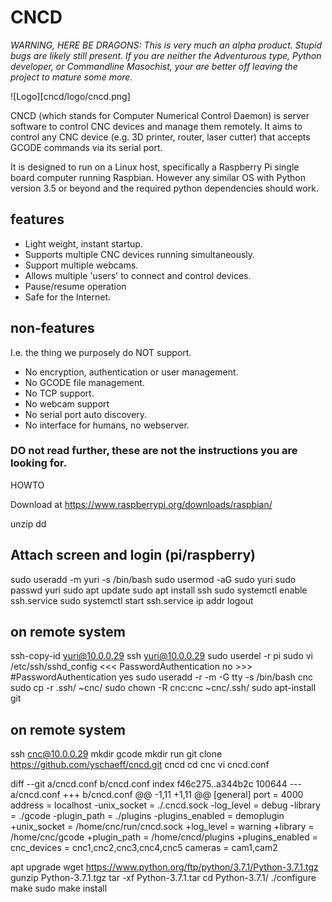 # CNCD

*WARNING, HERE BE DRAGONS: This is very much an alpha product. Stupid bugs are
likely still present.  If you are neither the Adventurous type, Python
developer, or Commandline Masochist, your are better off leaving the project to
mature some more.*

![Logo][cncd/logo/cncd.png]

CNCD (which stands for Computer Numerical Control Daemon) is server software
to control CNC devices and manage them remotely. It aims to control any CNC
device (e.g. 3D printer, router, laser cutter) that accepts GCODE commands via
its serial port.

It is designed to run on a Linux host, specifically a Raspberry Pi single
board computer running Raspbian. However any similar OS with Python version 3.5
or beyond and the required python dependencies should work.

## features
- Light weight, instant startup.
- Supports multiple CNC devices running simultaneously.
- Support multiple webcams.
- Allows multiple 'users' to connect and control devices.
- Pause/resume operation
- Safe for the Internet.

## non-features
I.e. the thing we purposely do NOT support.

- No encryption, authentication or user management.
- No GCODE file management.
- No TCP support.
- No webcam support
- No serial port auto discovery.
- No interface for humans, no webserver.

### DO not read further, these are not the instructions you are looking for.

HOWTO

Download at https://www.raspberrypi.org/downloads/raspbian/

unzip
dd

## Attach screen and login (pi/raspberry)
sudo useradd -m yuri -s /bin/bash
sudo usermod -aG sudo yuri
sudo passwd yuri
sudo apt update
sudo apt install ssh
sudo systemctl enable ssh.service
sudo systemctl start ssh.service
ip addr
logout

## on remote system
ssh-copy-id yuri@10.0.0.29
ssh yuri@10.0.0.29
sudo userdel -r pi
sudo vi /etc/ssh/sshd_config
    <<< PasswordAuthentication no
    >>> #PasswordAuthentication yes
sudo useradd -r -m -G tty -s /bin/bash cnc
sudo cp -r .ssh/ ~cnc/
sudo chown -R cnc:cnc ~cnc/.ssh/
sudo apt-install git

## on remote system
ssh cnc@10.0.0.29
mkdir gcode
mkdir run
git clone https://github.com/yschaeff/cncd.git cncd
cd cnc
vi cncd.conf

diff --git a/cncd.conf b/cncd.conf
index f46c275..a344b2c 100644
--- a/cncd.conf
+++ b/cncd.conf
@@ -1,11 +1,11 @@
 [general]
 port = 4000
 address = localhost
-unix_socket = ./.cncd.sock
-log_level = debug
-library = ./gcode
-plugin_path = ./plugins
-plugins_enabled = demoplugin
+unix_socket = /home/cnc/run/cncd.sock
+log_level = warning
+library = /home/cnc/gcode
+plugin_path = /home/cncd/plugins
+plugins_enabled = 
 cnc_devices = cnc1,cnc2,cnc3,cnc4,cnc5
 cameras = cam1,cam2

apt upgrade
wget https://www.python.org/ftp/python/3.7.1/Python-3.7.1.tgz
gunzip Python-3.7.1.tgz 
tar -xf Python-3.7.1.tar 
cd Python-3.7.1/
./configure 
make
sudo make install



